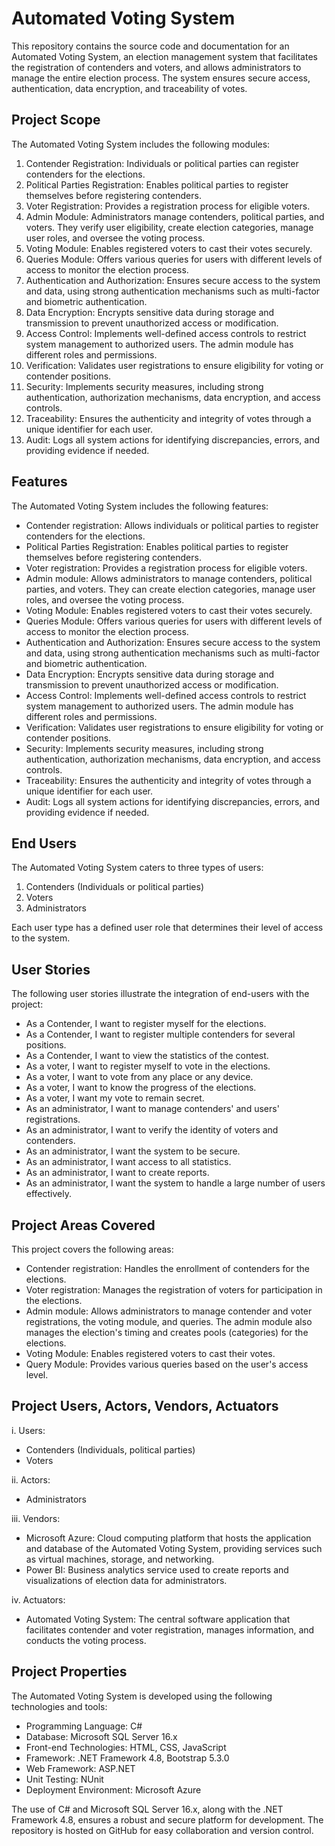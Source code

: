 # Automated Voting System

This repository contains the source code and documentation for an Automated Voting System, an election management system that facilitates the registration of contenders and voters, and allows administrators to manage the entire election process. The system ensures secure access, authentication, data encryption, and traceability of votes.

## Project Scope

The Automated Voting System includes the following modules:

1. Contender Registration: Individuals or political parties can register contenders for the elections.
2. Political Parties Registration: Enables political parties to register themselves before registering contenders.
3. Voter Registration: Provides a registration process for eligible voters.
4. Admin Module: Administrators manage contenders, political parties, and voters. They verify user eligibility, create election categories, manage user roles, and oversee the voting process.
5. Voting Module: Enables registered voters to cast their votes securely.
6. Queries Module: Offers various queries for users with different levels of access to monitor the election process.
7. Authentication and Authorization: Ensures secure access to the system and data, using strong authentication mechanisms such as multi-factor and biometric authentication.
8. Data Encryption: Encrypts sensitive data during storage and transmission to prevent unauthorized access or modification.
9. Access Control: Implements well-defined access controls to restrict system management to authorized users. The admin module has different roles and permissions.
10. Verification: Validates user registrations to ensure eligibility for voting or contender positions.
11. Security: Implements security measures, including strong authentication, authorization mechanisms, data encryption, and access controls.
12. Traceability: Ensures the authenticity and integrity of votes through a unique identifier for each user.
13. Audit: Logs all system actions for identifying discrepancies, errors, and providing evidence if needed.

## Features

The Automated Voting System includes the following features:

- Contender registration: Allows individuals or political parties to register contenders for the elections.
- Political Parties Registration: Enables political parties to register themselves before registering contenders.
- Voter registration: Provides a registration process for eligible voters.
- Admin module: Allows administrators to manage contenders, political parties, and voters. They can create election categories, manage user roles, and oversee the voting process.
- Voting Module: Enables registered voters to cast their votes securely.
- Queries Module: Offers various queries for users with different levels of access to monitor the election process.
- Authentication and Authorization: Ensures secure access to the system and data, using strong authentication mechanisms such as multi-factor and biometric authentication.
- Data Encryption: Encrypts sensitive data during storage and transmission to prevent unauthorized access or modification.
- Access Control: Implements well-defined access controls to restrict system management to authorized users. The admin module has different roles and permissions.
- Verification: Validates user registrations to ensure eligibility for voting or contender positions.
- Security: Implements security measures, including strong authentication, authorization mechanisms, data encryption, and access controls.
- Traceability: Ensures the authenticity and integrity of votes through a unique identifier for each user.
- Audit: Logs all system actions for identifying discrepancies, errors, and providing evidence if needed.

## End Users

The Automated Voting System caters to three types of users:

1. Contenders (Individuals or political parties)
2. Voters
3. Administrators

Each user type has a defined user role that determines their level of access to the system.

## User Stories

The following user stories illustrate the integration of end-users with the project:

- As a Contender, I want to register myself for the elections.
- As a Contender, I want to register multiple contenders for several positions.
- As a Contender, I want to view the statistics of the contest.
- As a voter, I want to register myself to vote in the elections.
- As a voter, I want to vote from any place or any device.
- As a voter, I want to know the progress of the elections.
- As a voter, I want my vote to remain secret.
- As an administrator, I want to manage contenders' and users' registrations.
- As an administrator, I want to verify the identity of voters and contenders.
- As an administrator, I want the system to be secure.
- As an administrator, I want access to all statistics.
- As an administrator, I want to create reports.
- As an administrator, I want the system to handle a large number of users effectively.

## Project Areas Covered

This project covers the following areas:

- Contender registration: Handles the enrollment of contenders for the elections.
- Voter registration: Manages the registration of voters for participation in the elections.
- Admin module: Allows administrators to manage contender and voter registrations, the voting module, and queries. The admin module also manages the election's timing and creates pools (categories) for the elections.
- Voting Module: Enables registered voters to cast their votes.
- Query Module: Provides various queries based on the user's access level.

## Project Users, Actors, Vendors, Actuators

i. Users:
- Contenders (Individuals, political parties)
- Voters

ii. Actors:
- Administrators

iii. Vendors:
- Microsoft Azure: Cloud computing platform that hosts the application and database of the Automated Voting System, providing services such as virtual machines, storage, and networking.
- Power BI: Business analytics service used to create reports and visualizations of election data for administrators.

iv. Actuators:
- Automated Voting System: The central software application that facilitates contender and voter registration, manages information, and conducts the voting process.

## Project Properties

The Automated Voting System is developed using the following technologies and tools:

- Programming Language: C#
- Database: Microsoft SQL Server 16.x
- Front-end Technologies: HTML, CSS, JavaScript
- Framework: .NET Framework 4.8, Bootstrap 5.3.0
- Web Framework: ASP.NET
- Unit Testing: NUnit
- Deployment Environment: Microsoft Azure

The use of C# and Microsoft SQL Server 16.x, along with the .NET Framework 4.8, ensures a robust and secure platform for development. The repository is hosted on GitHub for easy collaboration and version control.
